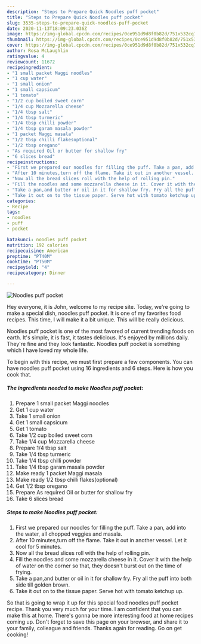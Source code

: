 ```yaml
---
description: "Steps to Prepare Quick Noodles puff pocket"
title: "Steps to Prepare Quick Noodles puff pocket"
slug: 3535-steps-to-prepare-quick-noodles-puff-pocket
date: 2020-11-13T18:09:23.036Z
image: https://img-global.cpcdn.com/recipes/0ce951d9d8f0b82d/751x532cq70/noodles-puff-pocket-recipe-main-photo.jpg
thumbnail: https://img-global.cpcdn.com/recipes/0ce951d9d8f0b82d/751x532cq70/noodles-puff-pocket-recipe-main-photo.jpg
cover: https://img-global.cpcdn.com/recipes/0ce951d9d8f0b82d/751x532cq70/noodles-puff-pocket-recipe-main-photo.jpg
author: Rosa McLaughlin
ratingvalue: 4
reviewcount: 11672
recipeingredient:
- "1 small packet Maggi noodles"
- "1 cup water"
- "1 small onion"
- "1 small capsicum"
- "1 tomato"
- "1/2 cup boiled sweet corn"
- "1/4 cup Mozzarella cheese"
- "1/4 tbsp salt"
- "1/4 tbsp turmeric"
- "1/4 tbsp chilli powder"
- "1/4 tbsp garam masala powder"
- "1 packet Maggi masala"
- "1/2 tbsp chilli flakesoptional"
- "1/2 tbsp oregano"
- "As required Oil or butter for shallow fry"
- "6 slices bread"
recipeinstructions:
- "First we prepared our noodles for filling the puff. Take a pan, add into the water, all chopped veggies and masala."
- "After 10 minutes,turn off the flame. Take it out in another vessel. Let it cool for 5 minutes."
- "Now all the bread slices roll with the help of rolling pin."
- "Fill the noodles and some mozzarella cheese in it. Cover it with the help of water on the corner so that, they doesn&#39;t burst out on the time of frying."
- "Take a pan,and butter or oil in it for shallow fry. Fry all the puff into both side till golden brown."
- "Take it out on to the tissue paper. Serve hot with tomato ketchup up."
categories:
- Recipe
tags:
- noodles
- puff
- pocket

katakunci: noodles puff pocket 
nutrition: 192 calories
recipecuisine: American
preptime: "PT40M"
cooktime: "PT50M"
recipeyield: "4"
recipecategory: Dinner

---
```



![Noodles puff pocket](https://img-global.cpcdn.com/recipes/0ce951d9d8f0b82d/751x532cq70/noodles-puff-pocket-recipe-main-photo.jpg)

Hey everyone, it is John, welcome to my recipe site. Today, we're going to make a special dish, noodles puff pocket. It is one of my favorites food recipes. This time, I will make it a bit unique. This will be really delicious.

Noodles puff pocket is one of the most favored of current trending foods on earth. It's simple, it is fast, it tastes delicious. It's enjoyed by millions daily. They're fine and they look fantastic. Noodles puff pocket is something which I have loved my whole life.




To begin with this recipe, we must first prepare a few components. You can have noodles puff pocket using 16 ingredients and 6 steps. Here is how you cook that.

<!--inarticleads1-->

##### The ingredients needed to make Noodles puff pocket:

1. Prepare 1 small packet Maggi noodles
1. Get 1 cup water
1. Take 1 small onion
1. Get 1 small capsicum
1. Get 1 tomato
1. Take 1/2 cup boiled sweet corn
1. Take 1/4 cup Mozzarella cheese
1. Prepare 1/4 tbsp salt
1. Take 1/4 tbsp turmeric
1. Take 1/4 tbsp chilli powder
1. Take 1/4 tbsp garam masala powder
1. Make ready 1 packet Maggi masala
1. Make ready 1/2 tbsp chilli flakes(optional)
1. Get 1/2 tbsp oregano
1. Prepare As required Oil or butter for shallow fry
1. Take 6 slices bread




<!--inarticleads2-->

##### Steps to make Noodles puff pocket:

1. First we prepared our noodles for filling the puff. Take a pan, add into the water, all chopped veggies and masala.
1. After 10 minutes,turn off the flame. Take it out in another vessel. Let it cool for 5 minutes.
1. Now all the bread slices roll with the help of rolling pin.
1. Fill the noodles and some mozzarella cheese in it. Cover it with the help of water on the corner so that, they doesn&#39;t burst out on the time of frying.
1. Take a pan,and butter or oil in it for shallow fry. Fry all the puff into both side till golden brown.
1. Take it out on to the tissue paper. Serve hot with tomato ketchup up.




So that is going to wrap it up for this special food noodles puff pocket recipe. Thank you very much for your time. I am confident that you can make this at home. There's gonna be more interesting food at home recipes coming up. Don't forget to save this page on your browser, and share it to your family, colleague and friends. Thanks again for reading. Go on get cooking!
